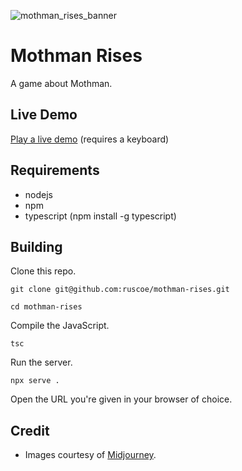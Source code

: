 ![mothman_rises_banner](https://github.com/user-attachments/assets/e25d6e72-ffe9-44be-a07d-4653a89a8429)

# Mothman Rises

A game about Mothman.

## Live Demo

[Play a live demo](https://ruscoe.org/mothman/) (requires a keyboard)

## Requirements

* nodejs
* npm
* typescript (npm install -g typescript)

## Building

Clone this repo.

`git clone git@github.com:ruscoe/mothman-rises.git`

`cd mothman-rises`

Compile the JavaScript.

`tsc`

Run the server.

`npx serve .`

Open the URL you're given in your browser of choice.

## Credit

* Images courtesy of [Midjourney](https://www.midjourney.com/).
